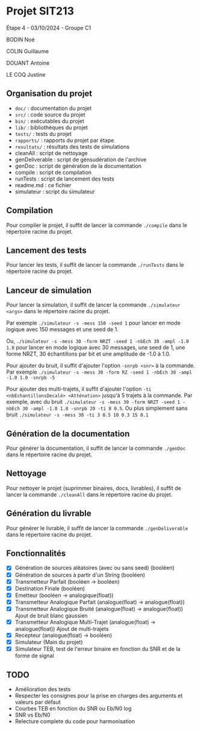 # Projet SIT213

Étape 4 - 03/10/2024 - Groupe C1

BODIN Noé

COLIN Guillaume

DOUANT Antoine

LE COQ Justine

## Organisation du projet

- `doc/` : documentation du projet
- `src/` : code source du projet
- `bin/` : exécutables du projet
- `lib/` : bibliothèques du projet
- `tests/` : tests du projet
- `rapports/` : rapports du projet par étape
- `resultats/` : résultats des tests de simulations
- cleanAll : script de nettoyage
- genDeliverable : script de génsudération de l'archive
- genDoc : script de génération de la documentation
- compile : script de compilation
- runTests : script de lancement des tests
- readme.md : ce fichier
- simulateur : script du simulateur

## Compilation

Pour compiler le projet, il suffit de lancer la commande `./compile` dans le répertoire racine du projet.

## Lancement des tests

Pour lancer les tests, il suffit de lancer la commande `./runTests` dans le répertoire racine du projet.

## Lanceur de simulation

Pour lancer la simulation, il suffit de lancer la commande `./simulateur <args>` dans le répertoire racine du projet.

Par exemple `./simulateur -s -mess 150 -seed 1` pour lancer en mode logique avec 150 messages et une seed de 1.

Ou, `./simulateur -s -mess 30 -form NRZT -seed 1 -nbEch 30 -ampl -1.0 1.0` pour lancer en mode logique avec 30 messages, une seed de 1, une forme NRZT, 30 échantillons par bit et une amplitude de -1.0 à 1.0.

Pour ajouter du bruit, il suffit d'ajouter l'option `-snrpb <snr>` à la commande. Par exemple `./simulateur -s -mess 30 -form RZ -seed 1 -nbEch 30 -ampl -1.0 1.0 -snrpb -5`

Pour ajouter des multi-trajets, il suffit d'ajouter l'option `-ti <nbEchantillonsDecalé> <Atténation>` jusqu'à 5 trajets à la commande. Par exemple, avec du bruit `./simulateur -s -mess 30 -form NRZT -seed 1 -nbEch 30 -ampl -1.0 1.0 -snrpb 20 -ti 8 0.5`. Ou plus simplement sans bruit `./simulateur -s -mess 30 -ti 3 0.5 10 0.3 15 0.1`

## Génération de la documentation

Pour générer la documentation, il suffit de lancer la commande `./genDoc` dans le répertoire racine du projet.

## Nettoyage

Pour nettoyer le projet (suprimmer binaires, docs, livrables), il suffit de lancer la commande `./cleanAll` dans le répertoire racine du projet.

## Génération du livrable

Pour générer le livrable, il suffit de lancer la commande `./genDeliverable` dans le répertoire racine du projet.

## Fonctionnalités

- [X] Génération de sources aléatoires (avec ou sans seed) (booléen)
- [X] Génération de sources à partir d'un String (booléen)
- [X] Transmetteur Parfait (booléen -> booléen)
- [X] Destination Finale (booléen)
- [X] Emetteur (booléen -> analogique(float))
- [X] Transmetteur Analogique Parfait (analogue(float) -> analogue(float))
- [X] Transmetteur Analogique Bruité (analogue(float) -> analogue(float)) Ajout de bruit blanc gaussien
- [X] Transmetteur Analogique Multi-Trajet (analogue(float) -> analogue(float)) Ajout de multi-trajets
- [X] Recepteur (analogue(float) -> booléen)
- [X] Simulateur (Main du projet)
- [X] Simulateur TEB, test de l'erreur binaire en fonction du SNR et de la forme de signal

## TODO

 - Amélioration des tests
 - Respecter les consignes pour la prise en charges des arguments et valeurs par défaut
 - Courbes TEB en fonction du SNR ou Eb/N0 log
 - SNR vs Eb/N0
 - Relecture complete du code pour harmonisation
